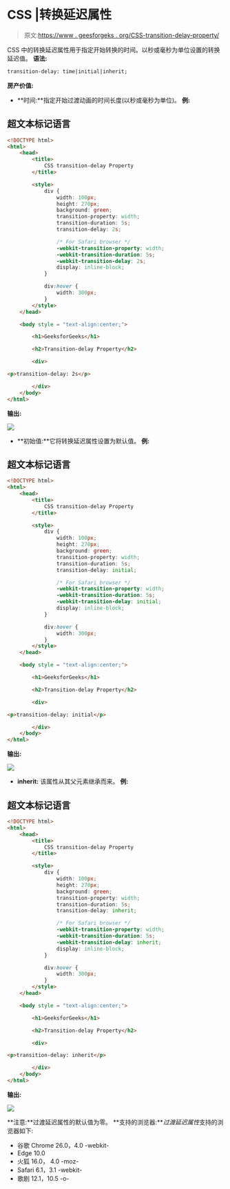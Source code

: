 # CSS |转换延迟属性

> 原文:[https://www . geesforgeks . org/CSS-transition-delay-property/](https://www.geeksforgeeks.org/css-transition-delay-property/)

CSS 中的转换延迟属性用于指定开始转换的时间。以秒或毫秒为单位设置的转换延迟值。
**语法:**

```html
transition-delay: time|initial|inherit;
```

**房产价值:**

*   **时间:**指定开始过渡动画的时间长度(以秒或毫秒为单位)。
    **例:**

## 超文本标记语言

```html
<!DOCTYPE html>
<html>
    <head>
        <title>
            CSS transition-delay Property
        </title>

        <style>
            div {
                width: 100px;
                height: 270px;
                background: green;
                transition-property: width;
                transition-duration: 5s;
                transition-delay: 2s;

                /* For Safari browser */
                -webkit-transition-property: width;
                -webkit-transition-duration: 5s;
                -webkit-transition-delay: 2s;
                display: inline-block;
            }

            div:hover {
                width: 300px;
            }
        </style>
    </head>

    <body style = "text-align:center;">

        <h1>GeeksforGeeks</h1>

        <h2>Transition-delay Property</h2>

        <div>

<p>transition-delay: 2s</p>

        </div>
    </body>
</html>                   
```

**输出:**

![](img/c9c9bff1a596de252aa54755d8e80c1e.png)

*   **初始值:**它将转换延迟属性设置为默认值。
    **例:**

## 超文本标记语言

```html
<!DOCTYPE html>
<html>
    <head>
        <title>
            CSS transition-delay Property
        </title>

        <style>
            div {
                width: 100px;
                height: 270px;
                background: green;
                transition-property: width;
                transition-duration: 5s;
                transition-delay: initial;

                /* For Safari browser */
                -webkit-transition-property: width;
                -webkit-transition-duration: 5s;
                -webkit-transition-delay: initial;
                display: inline-block;
            }

            div:hover {
                width: 300px;
            }
        </style>
    </head>

    <body style = "text-align:center;">

        <h1>GeeksforGeeks</h1>

        <h2>Transition-delay Property</h2>

        <div>

<p>transition-delay: initial</p>

        </div>
    </body>
</html>                   
```

**输出:**

![](img/70d3fbd552311136d498e1315129d56b.png)

*   **inherit:** 该属性从其父元素继承而来。
    **例:**

## 超文本标记语言

```html
<!DOCTYPE html>
<html>
    <head>
        <title>
            CSS transition-delay Property
        </title>

        <style>
            div {
                width: 100px;
                height: 270px;
                background: green;
                transition-property: width;
                transition-duration: 5s;
                transition-delay: inherit;

                /* For Safari browser */
                -webkit-transition-property: width;
                -webkit-transition-duration: 5s;
                -webkit-transition-delay: inherit;
                display: inline-block;
            }

            div:hover {
                width: 300px;
            }
        </style>
    </head>

    <body style = "text-align:center;">

        <h1>GeeksforGeeks</h1>

        <h2>Transition-delay Property</h2>

        <div>

<p>transition-delay: inherit</p>

        </div>
    </body>
</html>                   
```

**输出:**

![](img/438f946172a63aaa6f0d0aa73241a506.png)

**注意:**过渡延迟属性的默认值为零。
**支持的浏览器:***过渡延迟属性*支持的浏览器如下:

*   谷歌 Chrome 26.0，4.0 -webkit-
*   Edge 10.0
*   火狐 16.0， 4.0 -moz-
*   Safari 6.1，3.1 -webkit-
*   歌剧 12.1，10.5 -o-